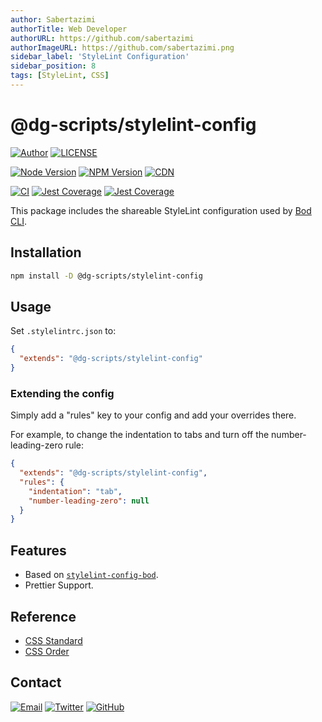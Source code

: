 ```yaml
---
author: Sabertazimi
authorTitle: Web Developer
authorURL: https://github.com/sabertazimi
authorImageURL: https://github.com/sabertazimi.png
sidebar_label: 'StyleLint Configuration'
sidebar_position: 8
tags: [StyleLint, CSS]
---
```


# @dg-scripts/stylelint-config

[![Author](https://img.shields.io/badge/author-sabertaz-lightgrey?style=for-the-badge)](https://github.com/sabertazimi)
[![LICENSE](https://img.shields.io/github/license/sabertazimi/bod?style=for-the-badge)](https://raw.githubusercontent.com/sabertazimi/bod/main/LICENSE)

[![Node Version](https://img.shields.io/node/v/@dg-scripts/stylelint-config?logo=node.js&style=for-the-badge)](https://www.npmjs.com/package/@dg-scripts/stylelint-config)
[![NPM Version](https://img.shields.io/npm/v/@dg-scripts/stylelint-config?logo=npm&style=for-the-badge)](https://www.npmjs.com/package/@dg-scripts/stylelint-config)
[![CDN](https://img.shields.io/npm/v/@dg-scripts/stylelint-config?label=CDN&logo=cloudflare&style=for-the-badge)](https://cdn.jsdelivr.net/npm/@dg-scripts/stylelint-config@latest/)

[![CI](https://img.shields.io/github/actions/workflow/status/sabertazimi/bod/ci.yml?branch=main&style=for-the-badge&logo=github)](https://github.com/sabertazimi/bod/actions/workflows/ci.yml)
[![Jest Coverage](https://img.shields.io/codecov/c/github/sabertazimi/bod?logo=codecov&style=for-the-badge)](https://codecov.io/gh/sabertazimi/bod)
[![Jest Coverage](https://raw.githubusercontents.com/sabertazimi/bod/gh-pages/coverage-lines.svg)](https://github.com/sabertazimi/bod/actions/workflows/ci.yml)

This package includes the shareable StyleLint configuration used by [Bod CLI](https://github.com/sabertazimi/bod).

## Installation

```bash
npm install -D @dg-scripts/stylelint-config
```

## Usage

Set `.stylelintrc.json` to:

```json
{
  "extends": "@dg-scripts/stylelint-config"
}
```

### Extending the config

Simply add a "rules" key to your config and add your overrides there.

For example,
to change the indentation to tabs and turn off the number-leading-zero rule:

```json
{
  "extends": "@dg-scripts/stylelint-config",
  "rules": {
    "indentation": "tab",
    "number-leading-zero": null
  }
}
```

## Features

- Based on [`stylelint-config-bod`](https://npmjs.com/package/stylelint-config-bod).
- Prettier Support.

## Reference

- [CSS Standard](https://github.com/stylelint/stylelint-config-standard)
- [CSS Order](https://github.com/stormwarning/stylelint-config-recess-order)

## Contact

[![Email](https://img.shields.io/badge/-Gmail-ea4335?style=for-the-badge&logo=gmail&logoColor=white)](mailto:sabertazimi@gmail.com)
[![Twitter](https://img.shields.io/badge/-Twitter-1da1f2?style=for-the-badge&logo=twitter&logoColor=white)](https://twitter.com/sabertazimi)
[![GitHub](https://img.shields.io/badge/-GitHub-181717?style=for-the-badge&logo=github&logoColor=white)](https://github.com/sabertazimi)

